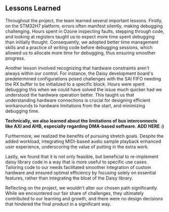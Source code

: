 ## Lessons Learned

Throughout the project, the team learned several important lessons. Firstly, on the STM32H7 platform, errors often manifest silently, making debugging challenging. Hours spent in Ozone inspecting faults, stepping through code, and looking at registers taught us to expect more time spent debugging than initially thought. Consequently, we adopted better time management skills and a practice of writing code before debugging sessions, which allowed us to allocate more time for debugging, thus ensuring smoother progress.

Another lesson involved recognizing that hardware constraints aren't always within our control. For instance, the Daisy development board's predetermined configurations posed challenges with the SAI FIFO needing the RX buffer to be initialized to a specific block. Hours were spent debugging this when we could have solved the issue much quicker had we understood the hardware operation better. This taught us that understanding hardware connections is crucial for designing efficient workarounds to hardware limitations from the start, and minimizing debugging time.

**Technically, we also learned about the limitations of bus interconnects like AXI and AHB, especially regarding DMA-based software. ADD HERE :)**

Furthermore, we realized the benefits of pursuing stretch goals. Despite the added workload, integrating MIDI-based audio sample playback enhanced user experience, underscoring the value of putting in the extra work.

Lastly, we found that it is not only feasible, but beneficial to re-implement daisy library code in a way that is more useful to specific use cases. Tailoring code to our needs facilitated smoother integration of custom hardware and ensured optimal efficiency by focusing solely on essential features, rather than integrating the bloat of the Daisy library.

Reflecting on the project, we wouldn't alter our chosen path significantly. While we encountered our fair share of challenges, they ultimately contributed to our learning and growth, and there were no design decisions that hindered the final product in a significant way.